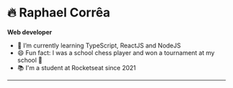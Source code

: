 # 🔥 Raphael Corrêa

**Web developer**

- 🌱 I’m currently learning TypeScript, ReactJS and NodeJS
- 😄 Fun fact: I was a school chess player and won a tournament at my school 🤷
- 📚 I'm a student at Rocketseat since 2021
---
